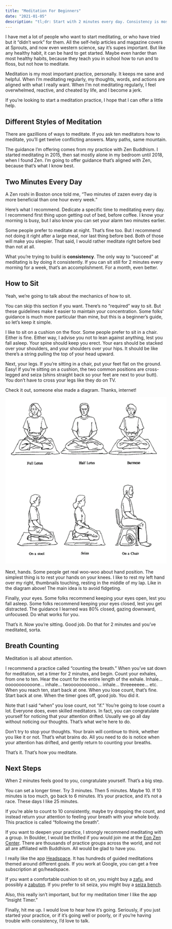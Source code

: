 ```yaml
---
title: "Meditation For Beginners"
date: "2021-01-05"
description: "tl;dr: Start with 2 minutes every day. Consistency is most important. Count your breaths."
---
```


I have met a lot of people who want to start meditating, or who have tried but it “didn’t work” for them. All the self-help articles and magazine covers at Sprouts, and now even western science, say it’s supes important. But like any healthy habit, it can be hard to get started. Maybe even harder than most healthy habits, because they teach you in school how to run and to floss, but not how to meditate.

Meditation is my most important practice, personally. It keeps me sane and helpful. When I’m meditating regularly, my thoughts, words, and actions are aligned with what I really want. When I’m not meditating regularly, I feel overwhelmed, reactive, and cheated by life, and I become a jerk.

If you’re looking to start a meditation practice, I hope that I can offer a little help.

## Different Styles of Meditation

There are gazillions of ways to meditate. If you ask ten meditators how to meditate, you’ll get twelve conflicting answers. Many paths, same mountain.

The guidance I’m offering comes from my practice with Zen Buddhism. I started meditating in 2015, then sat mostly alone in my bedroom until 2018, when I found Zen. I’m going to offer guidance that’s aligned with Zen, because that’s what I know best.

## Two Minutes Every Day

A Zen roshi in Boston once told me, “Two minutes of zazen every day is more beneficial than one hour every week.”

Here’s what I recommend. Dedicate a specific time to meditating every day. I recommend first thing upon getting out of bed, before coffee. I know your morning is busy, but I also know you can set your alarm two minutes earlier.

Some people prefer to meditate at night. That’s fine too. But I recommend not doing it right after a large meal, nor last thing before bed. Both of those will make you sleepier. That said, I would rather meditate right before bed than not at all.

What you’re trying to build is **consistency**. The only way to “succeed” at meditating is by doing it consistently. If you can sit still for 2 minutes every morning for a week, that’s an accomplishment. For a month, even better.

## How to Sit

Yeah, we’re going to talk about the mechanics of how to sit.

You can skip this section if you want. There’s no “required” way to sit. But these guidelines make it easier to maintain your concentration. Some folks’ guidance is much more particular than mine, but this is a beginner’s guide, so let’s keep it simple.

I like to sit on a cushion on the floor. Some people prefer to sit in a chair. Either is fine. Either way, I advise you not to lean against anything, lest you fall asleep. Your spine should keep you erect. Your ears should be stacked over your shoulders, and your shoulders over your hips. It should be like there’s a string pulling the top of your head upward.

Next, your legs. If you’re sitting in a chair, put your feet flat on the ground. Easy! If you’re sitting on a cushion, the two common positions are cross-legged and seiza (shins straight back so your feet are next to your butt). You don’t have to cross your legs like they do on TV.

Check it out, someone else made a diagram. Thanks, internet!

![](./meditation-poses.gif)

Next, hands. Some people get real woo-woo about hand position. The simplest thing is to rest your hands on your knees. I like to rest my left hand over my right, thumbnails touching, resting in the middle of my lap. Like in the diagram above! The main idea is to avoid fidgeting.

Finally, your eyes. Some folks recommend keeping your eyes open, lest you fall asleep. Some folks recommend keeping your eyes closed, lest you get distracted. The guidance I learned was 80% closed, gazing downward, unfocused. Do what works for you.

That’s it. Now you’re sitting. Good job. Do that for 2 minutes and you’ve meditated, sorta.

## Breath Counting

Meditation is all about attention.

I recommend a practice called “counting the breath.” When you’ve sat down for meditation, set a timer for 2 minutes, and begin. Count your exhales, from one to ten. Hear the count for the entire length of the exhale. Inhale… ooooooooooone… inhale… twooooooooooo… inhale… threeeeeee… etc. When you reach ten, start back at one. When you lose count, that’s fine. Start back at one. When the timer goes off, good job. You did it.

Note that I said “when” you lose count, not “if.” You’re going to lose count a lot. Everyone does, even skilled meditators. In fact, you can congratulate yourself for noticing that your attention drifted. Usually we go all day without noticing our thoughts. That’s what we’re here to do.

Don’t try to stop your thoughts. Your brain will continue to think, whether you like it or not. That’s what brains do. All you need to do is notice when your attention has drifted, and gently return to counting your breaths.

That’s it. That’s how you meditate.

## Next Steps

When 2 minutes feels good to you, congratulate yourself. That’s a big step.

You can set a longer timer. Try 3 minutes. Then 5 minutes. Maybe 10. If 10 minutes is too much, go back to 6 minutes. It’s your practice, and it’s not a race. These days I like 25 minutes.

If you’re able to count to 10 consistently, maybe try dropping the count, and instead return your attention to feeling your breath with your whole body. This practice is called “following the breath”.

If you want to deepen your practice, I strongly recommend meditating with a group. In Boulder, I would be thrilled if you would join me at the [Eon Zen Center](http://www.eonzen.org). There are thousands of practice groups across the world, and not all are affiliated with Buddhism. All would be glad to have you.

I really like the app [Headspace](https://www.headspace.com/). It has hundreds of guided meditations themed around different goals. If you work at Google, you can get a free subscription at go/headspace.

If you want a comfortable cushion to sit on, you might buy a [zafu](https://en.wikipedia.org/wiki/Zafu), and possibly a [zabuton](https://en.wikipedia.org/wiki/Zabuton). If you prefer to sit seiza, you might buy a [seiza bench](https://external-content.duckduckgo.com/iu/?u=https%3A%2F%2Fdigitalambler.files.wordpress.com%2F2011%2F06%2Fimg_0039.jpg).

Also, this really isn’t important, but for my meditation timer I like the app “Insight Timer.”

Finally, hit me up. I would love to hear how it’s going. Seriously, if you just started your practice, or if it’s going well or poorly, or if you’re having trouble with consistency, I’d love to talk.

